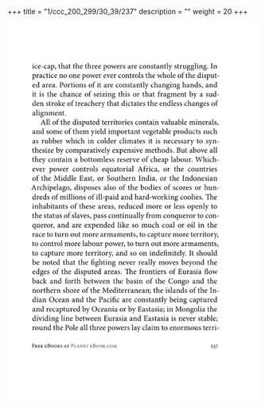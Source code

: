 +++
title = "1/ccc_200_299/30_39/237"
description = ""
weight = 20
+++

<img class="center-fit-jpg" src="/jpg_/out_jpg_1984__237.jpg" ></img>

